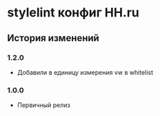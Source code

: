 # stylelint конфиг HH.ru

## История изменений

### 1.2.0

- Добавили в единицу измерения vw в whitelist

### 1.0.0

- Первичный релиз
